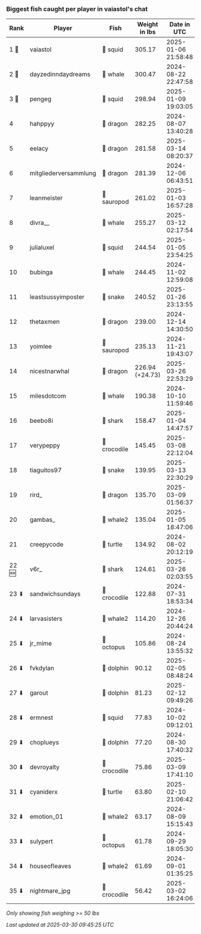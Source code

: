 ### Biggest fish caught per player in vaiastol's chat
| Rank | Player | Fish | Weight in lbs | Date in UTC |
|------|--------|-----------|---------|-----|
| 1 🥇  | vaiastol | 🦑 squid | 305.17 | 2025-01-06 21:58:48 |
| 2 🥈  | dayzedinndaydreams | 🐳 whale | 300.47 | 2024-08-22 22:47:58 |
| 3 🥉  | pengeg | 🦑 squid | 298.94 | 2025-01-09 19:03:05 |
| 4  | hahppyy | 🐉 dragon | 282.25 | 2024-08-07 13:40:28 |
| 5  | eelacy | 🐉 dragon | 281.58 | 2025-03-14 08:20:37 |
| 6  | mitgliederversammlung | 🐉 dragon | 281.39 | 2024-12-06 06:43:51 |
| 7  | leanmeister | 🦕 sauropod | 261.02 | 2025-01-03 16:57:28 |
| 8  | divra__ | 🐳 whale | 255.27 | 2025-03-12 02:17:54 |
| 9  | julialuxel | 🦑 squid | 244.54 | 2025-01-05 23:54:25 |
| 10  | bubinga | 🐳 whale | 244.45 | 2024-11-02 12:59:08 |
| 11  | leastsussyimposter | 🐍 snake | 240.52 | 2025-01-26 23:13:55 |
| 12  | thetaxmen | 🐉 dragon | 239.00 | 2024-12-14 14:30:50 |
| 13  | yoimlee | 🦕 sauropod | 235.13 | 2024-11-21 19:43:07 |
| 14  | nicestnarwhal | 🐉 dragon | 226.94 (+24.73) | 2025-03-26 22:53:29 |
| 15  | milesdotcom | 🐳 whale | 190.38 | 2024-10-10 11:59:46 |
| 16  | beebo8i | 🦈 shark | 158.47 | 2025-01-04 14:47:57 |
| 17  | verypeppy | 🐊 crocodile | 145.45 | 2025-03-08 22:12:04 |
| 18  | tiaguitos97 | 🐍 snake | 139.95 | 2025-03-13 22:30:29 |
| 19  | rird_ | 🐉 dragon | 135.70 | 2025-03-09 01:56:37 |
| 20  | gambas_ | 🐋 whale2 | 135.04 | 2025-01-05 18:47:06 |
| 21  | creepycode | 🐢 turtle | 134.92 | 2024-08-02 20:12:19 |
| 22 🆕 | v6r_ | 🦈 shark | 124.61 | 2025-03-26 02:03:55 |
| 23 ⬇ | sandwichsundays | 🐊 crocodile | 122.88 | 2024-07-31 18:53:34 |
| 24 ⬇ | larvasisters | 🐋 whale2 | 114.20 | 2024-12-26 20:44:24 |
| 25 ⬇ | jr_mime | 🐙 octopus | 105.86 | 2024-08-24 13:55:32 |
| 26 ⬇ | fvkdylan | 🐬 dolphin | 90.12 | 2025-02-05 08:48:24 |
| 27 ⬇ | garout | 🐬 dolphin | 81.23 | 2025-02-12 09:49:26 |
| 28 ⬇ | ermnest | 🦑 squid | 77.83 | 2024-10-02 09:12:01 |
| 29 ⬇ | choplueys | 🐬 dolphin | 77.20 | 2024-08-30 17:40:32 |
| 30 ⬇ | devroyalty | 🐊 crocodile | 75.86 | 2025-03-09 17:41:10 |
| 31 ⬇ | cyaniderx | 🐢 turtle | 63.80 | 2025-02-10 21:06:42 |
| 32 ⬇ | emotion_01 | 🐋 whale2 | 63.17 | 2024-08-09 15:15:43 |
| 33 ⬇ | sulypert | 🐙 octopus | 61.78 | 2024-09-29 18:05:30 |
| 34 ⬇ | houseofleaves | 🐋 whale2 | 61.69 | 2024-09-01 01:35:25 |
| 35 ⬇ | nightmare_jpg | 🐊 crocodile | 56.42 | 2025-03-02 16:24:06 |

_Only showing fish weighing >= 50 lbs_

_Last updated at 2025-03-30 09:45:25 UTC_